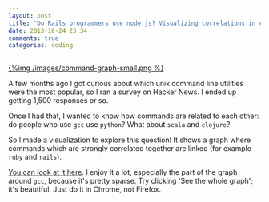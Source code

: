```yaml
---
layout: post
title: "Do Rails programmers use node.js? Visualizing correlations in command usage"
date: 2013-10-24 23:34
comments: true
categories: coding
---
```


[{%img /images/command-graph-small.png %}](http://jvns.ca/projects/unix-command-survey/graph.html)


A few months ago I got curious about which unix command line utilities were
the most popular, so I ran a survey on Hacker News. I ended up getting 1,500
responses or so.

Once I had that, I wanted to know how commands are related to each other: do
people who use `gcc` use `python`? What about `scala` and `clojure`?

So I made a visualization to explore this question! It shows a graph where commands which
are strongly correlated together are linked (for example `ruby` and `rails`).

[You can look at it here](http://jvns.ca/projects/unix-command-survey/graph.html).
I enjoy it a lot, especially the part of the graph around `gcc`, because it's
pretty sparse. Try clicking 'See the whole graph'; it's beautiful. Just do it in 
Chrome, not Firefox.
